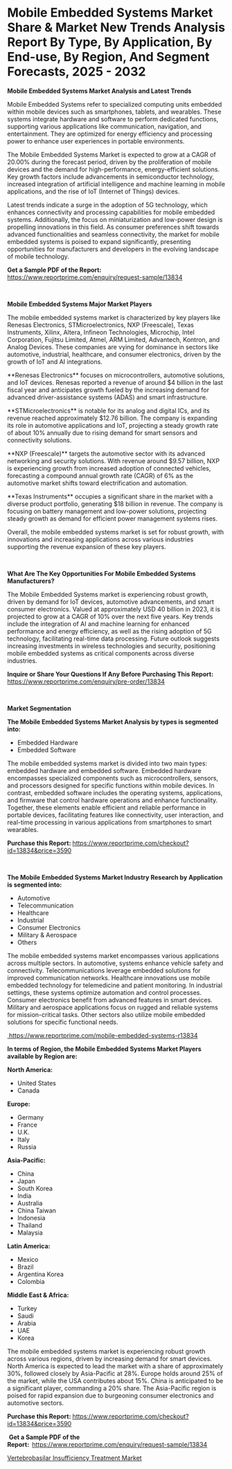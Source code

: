 <p><h1>Mobile Embedded Systems Market Share & Market New Trends Analysis Report By Type, By Application, By End-use, By Region, And Segment Forecasts, 2025 - 2032</h1></p><p><strong>Mobile Embedded Systems Market Analysis and Latest Trends</strong></p>
<p><p>Mobile Embedded Systems refer to specialized computing units embedded within mobile devices such as smartphones, tablets, and wearables. These systems integrate hardware and software to perform dedicated functions, supporting various applications like communication, navigation, and entertainment. They are optimized for energy efficiency and processing power to enhance user experiences in portable environments.</p><p>The Mobile Embedded Systems Market is expected to grow at a CAGR of 20.00% during the forecast period, driven by the proliferation of mobile devices and the demand for high-performance, energy-efficient solutions. Key growth factors include advancements in semiconductor technology, increased integration of artificial intelligence and machine learning in mobile applications, and the rise of IoT (Internet of Things) devices.</p><p>Latest trends indicate a surge in the adoption of 5G technology, which enhances connectivity and processing capabilities for mobile embedded systems. Additionally, the focus on miniaturization and low-power design is propelling innovations in this field. As consumer preferences shift towards advanced functionalities and seamless connectivity, the market for mobile embedded systems is poised to expand significantly, presenting opportunities for manufacturers and developers in the evolving landscape of mobile technology.</p></p>
<p><strong>Get a Sample PDF of the Report:&nbsp;</strong> <a href="https://www.reportprime.com/enquiry/request-sample/13834?utm_campaign=2956&utm_medium=2&utm_source=Github&utm_content=ia&utm_term=20032025&utm_id=mobile-embedded-systems">https://www.reportprime.com/enquiry/request-sample/13834</a></p>
<p>&nbsp;</p>
<p><strong>Mobile Embedded Systems Major Market Players</strong></p>
<p><p>The mobile embedded systems market is characterized by key players like Renesas Electronics, STMicroelectronics, NXP (Freescale), Texas Instruments, Xilinx, Altera, Infineon Technologies, Microchip, Intel Corporation, Fujitsu Limited, Atmel, ARM Limited, Advantech, Kontron, and Analog Devices. These companies are vying for dominance in sectors like automotive, industrial, healthcare, and consumer electronics, driven by the growth of IoT and AI integrations.</p><p>**Renesas Electronics** focuses on microcontrollers, automotive solutions, and IoT devices. Renesas reported a revenue of around $4 billion in the last fiscal year and anticipates growth fueled by the increasing demand for advanced driver-assistance systems (ADAS) and smart infrastructure.</p><p>**STMicroelectronics** is notable for its analog and digital ICs, and its revenue reached approximately $12.76 billion. The company is expanding its role in automotive applications and IoT, projecting a steady growth rate of about 10% annually due to rising demand for smart sensors and connectivity solutions.</p><p>**NXP (Freescale)** targets the automotive sector with its advanced networking and security solutions. With revenue around $9.57 billion, NXP is experiencing growth from increased adoption of connected vehicles, forecasting a compound annual growth rate (CAGR) of 6% as the automotive market shifts toward electrification and automation.</p><p>**Texas Instruments** occupies a significant share in the market with a diverse product portfolio, generating $18 billion in revenue. The company is focusing on battery management and low-power solutions, projecting steady growth as demand for efficient power management systems rises.</p><p>Overall, the mobile embedded systems market is set for robust growth, with innovations and increasing applications across various industries supporting the revenue expansion of these key players.</p></p>
<p>&nbsp;</p>
<p><strong>What Are The Key Opportunities For Mobile Embedded Systems Manufacturers?</strong></p>
<p><p>The Mobile Embedded Systems market is experiencing robust growth, driven by demand for IoT devices, automotive advancements, and smart consumer electronics. Valued at approximately USD 40 billion in 2023, it is projected to grow at a CAGR of 10% over the next five years. Key trends include the integration of AI and machine learning for enhanced performance and energy efficiency, as well as the rising adoption of 5G technology, facilitating real-time data processing. Future outlook suggests increasing investments in wireless technologies and security, positioning mobile embedded systems as critical components across diverse industries.</p></p>
<p><strong>Inquire or Share Your Questions If Any Before Purchasing This Report:</strong> <a href="https://www.reportprime.com/enquiry/pre-order/13834?utm_campaign=2956&utm_medium=2&utm_source=Github&utm_content=ia&utm_term=20032025&utm_id=mobile-embedded-systems">https://www.reportprime.com/enquiry/pre-order/13834</a></p>
<p>&nbsp;</p>
<p><strong>Market Segmentation</strong></p>
<p><strong>The Mobile Embedded Systems Market Analysis by types is segmented into:</strong></p>
<p><ul><li>Embedded Hardware</li><li>Embedded Software</li></ul></p>
<p><p>The mobile embedded systems market is divided into two main types: embedded hardware and embedded software. Embedded hardware encompasses specialized components such as microcontrollers, sensors, and processors designed for specific functions within mobile devices. In contrast, embedded software includes the operating systems, applications, and firmware that control hardware operations and enhance functionality. Together, these elements enable efficient and reliable performance in portable devices, facilitating features like connectivity, user interaction, and real-time processing in various applications from smartphones to smart wearables.</p></p>
<p><strong>Purchase this Report:&nbsp;</strong><a href="https://www.reportprime.com/checkout?id=13834&price=3590&utm_campaign=2956&utm_medium=2&utm_source=Github&utm_content=ia&utm_term=20032025&utm_id=mobile-embedded-systems">https://www.reportprime.com/checkout?id=13834&price=3590</a></p>
<p>&nbsp;</p>
<p><strong>The Mobile Embedded Systems Market Industry Research by Application is segmented into:</strong></p>
<p><ul><li>Automotive</li><li>Telecommunication</li><li>Healthcare</li><li>Industrial</li><li>Consumer Electronics</li><li>Military & Aerospace</li><li>Others</li></ul></p>
<p><p>The mobile embedded systems market encompasses various applications across multiple sectors. In automotive, systems enhance vehicle safety and connectivity. Telecommunications leverage embedded solutions for improved communication networks. Healthcare innovations use mobile embedded technology for telemedicine and patient monitoring. In industrial settings, these systems optimize automation and control processes. Consumer electronics benefit from advanced features in smart devices. Military and aerospace applications focus on rugged and reliable systems for mission-critical tasks. Other sectors also utilize mobile embedded solutions for specific functional needs.</p></p>
<p><a href="https://www.reportprime.com/mobile-embedded-systems-r13834?utm_campaign=2956&utm_medium=2&utm_source=Github&utm_content=ia&utm_term=20032025&utm_id=mobile-embedded-systems">&nbsp;https://www.reportprime.com/mobile-embedded-systems-r13834</a></p>
<p><strong>In terms of Region, the Mobile Embedded Systems Market Players available by Region are:</strong></p>
<p>
    <p> <strong> North America: </strong>
        <ul>
            <li>United States</li>
            <li>Canada</li>
        </ul>
        </p> 
    <p> <strong> Europe: </strong>
        <ul>
            <li>Germany</li>
            <li>France</li>
            <li>U.K.</li>
            <li>Italy</li>
            <li>Russia</li>
        </ul>
        </p> 
    <p> <strong> Asia-Pacific: </strong>
        <ul>
            <li>China</li>
            <li>Japan</li>
            <li>South Korea</li>
            <li>India</li>
            <li>Australia</li>
            <li>China Taiwan</li>
            <li>Indonesia</li>
            <li>Thailand</li>
            <li>Malaysia</li>
        </ul>
        </p> 
    <p> <strong> Latin America: </strong>
        <ul>
            <li>Mexico</li>
            <li>Brazil</li>
            <li>Argentina Korea</li>
            <li>Colombia</li>
        </ul>
        </p> 
    <p> <strong> Middle East & Africa: </strong>
        <ul>
            <li>Turkey</li>
            <li>Saudi</li>
            <li>Arabia</li>
            <li>UAE</li>
            <li>Korea</li>
        </ul>
    </p>
    </p>
<p><p>The mobile embedded systems market is experiencing robust growth across various regions, driven by increasing demand for smart devices. North America is expected to lead the market with a share of approximately 30%, followed closely by Asia-Pacific at 28%. Europe holds around 25% of the market, while the USA contributes about 15%. China is anticipated to be a significant player, commanding a 20% share. The Asia-Pacific region is poised for rapid expansion due to burgeoning consumer electronics and automotive sectors.</p></p>
<p><strong>Purchase this Report: </strong><a href="https://www.reportprime.com/checkout?id=13834&price=3590&utm_campaign=2956&utm_medium=2&utm_source=Github&utm_content=ia&utm_term=20032025&utm_id=mobile-embedded-systems">https://www.reportprime.com/checkout?id=13834&price=3590</a></p>
<p>&nbsp;<strong>Get a Sample PDF of the Report:&nbsp;&nbsp;</strong><a href="https://www.reportprime.com/enquiry/request-sample/13834?utm_campaign=2956&utm_medium=2&utm_source=Github&utm_content=ia&utm_term=20032025&utm_id=mobile-embedded-systems">https://www.reportprime.com/enquiry/request-sample/13834</a></p>
<p><strong></strong></p>
<p><p><a href="https://github.com/carylgrinko/Market-Research-Report-List-1/blob/main/vertebrobasilar-insufficiency-treatment-market.md?utm_campaign=2956&utm_medium=2&utm_source=Github&utm_content=ia&utm_term=20032025&utm_id=mobile-embedded-systems">Vertebrobasilar Insufficiency Treatment Market</a></p></p>